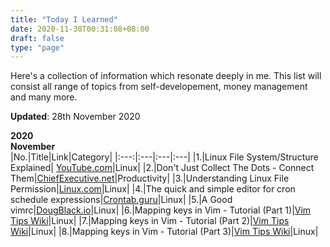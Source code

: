 ```yaml
---
title: "Today I Learned"
date: 2020-11-30T00:31:08+08:00
draft: false 
type: "page"
---
```

Here's a collection of information which resonate deeply in me. This list will consist all range of topics from self-developement, money management and many more.  

**Updated**: 28th November 2020

**2020**  
**November**  
|No.|Title|Link|Category|
|:---:|:---|:---|:---|
|1.|Linux File System/Structure Explained| [YouTube.com](https://www.youtube.com/watch?v=HbgzrKJvDRw)|Linux|
|2.|Don't Just Collect The Dots - Connect Them|[ChiefExecutive.net](https://chiefexecutive.net/dont-just-collect-the-dots-connect-them/)|Productivity|
|3.|Understanding Linux File Permission|[Linux.com](https://www.linux.com/training-tutorials/understanding-linux-file-permissions/)|Linux|
|4.|The quick and simple editor for cron schedule expressions|[Crontab.guru](https://crontab.guru/)|Linux|
|5.|A Good vimrc|[DougBlack.io](https://dougblack.io/words/a-good-vimrc.html)|Linux|
|6.|Mapping keys in Vim - Tutorial (Part 1)|[Vim Tips Wiki](https://vim.fandom.com/wiki/Mapping_keys_in_Vim_-_Tutorial_(Part_1))|Linux|
|7.|Mapping keys in Vim - Tutorial (Part 2)|[Vim Tips Wiki](https://vim.fandom.com/wiki/Mapping_keys_in_Vim_-_Tutorial_(Part_2))|Linux|
|8.|Mapping keys in Vim - Tutorial (Part 3)|[Vim Tips Wiki](https://vim.fandom.com/wiki/Mapping_keys_in_Vim_-_Tutorial_(Part_3))|Linux|
